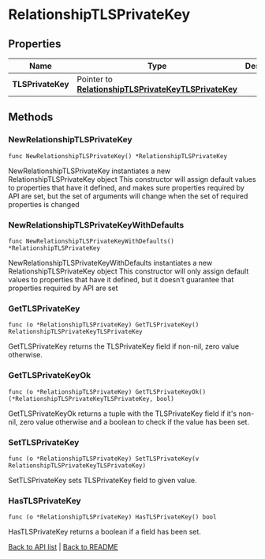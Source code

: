 # RelationshipTLSPrivateKey

## Properties

Name | Type | Description | Notes
------------ | ------------- | ------------- | -------------
**TLSPrivateKey** | Pointer to [**RelationshipTLSPrivateKeyTLSPrivateKey**](RelationshipTLSPrivateKeyTLSPrivateKey.md) |  | [optional] 

## Methods

### NewRelationshipTLSPrivateKey

`func NewRelationshipTLSPrivateKey() *RelationshipTLSPrivateKey`

NewRelationshipTLSPrivateKey instantiates a new RelationshipTLSPrivateKey object
This constructor will assign default values to properties that have it defined,
and makes sure properties required by API are set, but the set of arguments
will change when the set of required properties is changed

### NewRelationshipTLSPrivateKeyWithDefaults

`func NewRelationshipTLSPrivateKeyWithDefaults() *RelationshipTLSPrivateKey`

NewRelationshipTLSPrivateKeyWithDefaults instantiates a new RelationshipTLSPrivateKey object
This constructor will only assign default values to properties that have it defined,
but it doesn't guarantee that properties required by API are set

### GetTLSPrivateKey

`func (o *RelationshipTLSPrivateKey) GetTLSPrivateKey() RelationshipTLSPrivateKeyTLSPrivateKey`

GetTLSPrivateKey returns the TLSPrivateKey field if non-nil, zero value otherwise.

### GetTLSPrivateKeyOk

`func (o *RelationshipTLSPrivateKey) GetTLSPrivateKeyOk() (*RelationshipTLSPrivateKeyTLSPrivateKey, bool)`

GetTLSPrivateKeyOk returns a tuple with the TLSPrivateKey field if it's non-nil, zero value otherwise
and a boolean to check if the value has been set.

### SetTLSPrivateKey

`func (o *RelationshipTLSPrivateKey) SetTLSPrivateKey(v RelationshipTLSPrivateKeyTLSPrivateKey)`

SetTLSPrivateKey sets TLSPrivateKey field to given value.

### HasTLSPrivateKey

`func (o *RelationshipTLSPrivateKey) HasTLSPrivateKey() bool`

HasTLSPrivateKey returns a boolean if a field has been set.


[Back to API list](../README.md#documentation-for-api-endpoints) | [Back to README](../README.md)
